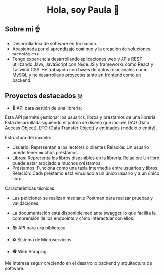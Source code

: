<div>
  <h1 align="center">Hola, soy Paula 👋 </h1>
</div>


## Sobre mi ☝️

- Desarrolladora de software en formación.
- Apasionada por el aprendizaje continuo y la creación de soluciones tecnológicas.
- Tengo experiencia desarrollando aplicaciones web y APIs REST utilizando Java, JavaScript con Node.JS y frameworks como React y Tailwind CSS. He trabajado con bases de datos relacionales como MySQL y he desarrollado proyectos tanto en frontend como en backend.

## Proyectos destacados 💥

- 🛒 API para gestión de una librería:

Esta API permite gestionar los usuarios, libros y préstamos de una librería. Está desarrollada siguiendo el patrón de diseño que incluye DAO (Data Access Object), DTO (Data Transfer Object) y entidades (modelo o entity).

Estructura del modelo:
- Usuario: Representan a los lectores o clientes
Relación:  Un usuario puede tener muchos préstamos.
- Libros: Representa los libros disponibles en la librería.
Relación: Un libro puede estar asociado a muchos préstamos.
- Préstamos: Funciona como una tabla intermedia entre usuarios y libros.
Relación: Cada préstamo está vinculado a un único usuario y a un único libro.

Características técnicas:
- Las peticiones se realizan mediante Postman para realizar pruebas y validaciones. 
- La documentación está disponible mediante swagger, lo que facilita la comprensión de los endpoints y cómo interactuar con ellos. 

- 📚 API para una biblioteca
- ⚽ Sistema de Microservicios
- 🕵️ Web Scraping

Me interesa seguir creciendo en el desarrollo backend y arquitectura de software. 
